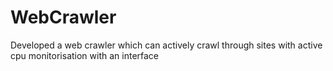 # WebCrawler
Developed a web crawler which can actively crawl through sites with active cpu monitorisation with an interface
